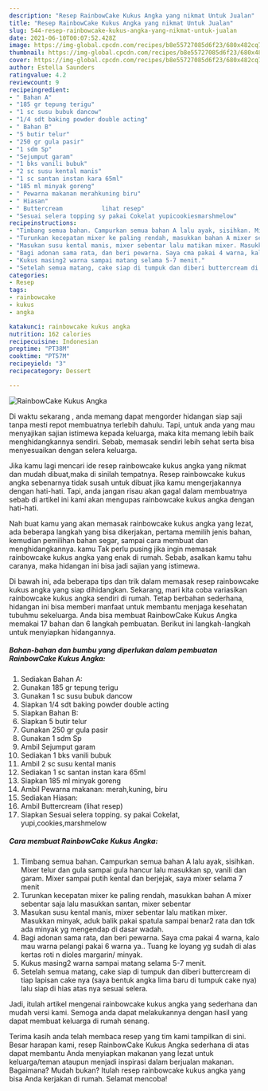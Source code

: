 ```yaml
---
description: "Resep RainbowCake Kukus Angka yang nikmat Untuk Jualan"
title: "Resep RainbowCake Kukus Angka yang nikmat Untuk Jualan"
slug: 544-resep-rainbowcake-kukus-angka-yang-nikmat-untuk-jualan
date: 2021-06-10T00:07:52.428Z
image: https://img-global.cpcdn.com/recipes/b8e55727085d6f23/680x482cq70/rainbowcake-kukus-angka-foto-resep-utama.jpg
thumbnail: https://img-global.cpcdn.com/recipes/b8e55727085d6f23/680x482cq70/rainbowcake-kukus-angka-foto-resep-utama.jpg
cover: https://img-global.cpcdn.com/recipes/b8e55727085d6f23/680x482cq70/rainbowcake-kukus-angka-foto-resep-utama.jpg
author: Estella Saunders
ratingvalue: 4.2
reviewcount: 9
recipeingredient:
- " Bahan A"
- "185 gr tepung terigu"
- "1 sc susu bubuk dancow"
- "1/4 sdt baking powder double acting"
- " Bahan B"
- "5 butir telur"
- "250 gr gula pasir"
- "1 sdm Sp"
- "Sejumput garam"
- "1 bks vanili bubuk"
- "2 sc susu kental manis"
- "1 sc santan instan kara 65ml"
- "185 ml minyak goreng"
- " Pewarna makanan merahkuning biru"
- " Hiasan"
- " Buttercream           lihat resep"
- "Sesuai selera topping sy pakai Cokelat yupicookiesmarshmelow"
recipeinstructions:
- "Timbang semua bahan. Campurkan semua bahan A lalu ayak, sisihkan. Mixer telur dan gula sampai gula hancur lalu masukkan sp, vanili dan garam. Mixer sampai putih kental dan berjejak, saya mixer selama 7 menit"
- "Turunkan kecepatan mixer ke paling rendah, masukkan bahan A mixer sebentar saja lalu masukkan santan, mixer sebentar"
- "Masukan susu kental manis, mixer sebentar lalu matikan mixer. Masukkan minyak, aduk balik pakai spatula sampai benar2 rata dan tdk ada minyak yg mengendap di dasar wadah."
- "Bagi adonan sama rata, dan beri pewarna. Saya cma pakai 4 warna, kalo mau warna pelangi pakai 6 warna ya.. Tuang ke loyang yg sudah di alas kertas roti n dioles margarin/ minyak."
- "Kukus masing2 warna sampai matang selama 5-7 menit."
- "Setelah semua matang, cake siap di tumpuk dan diberi buttercream di tiap lapisan cake nya (saya bentuk angka lima baru di tumpuk cake nya) lalu siap di hias atas nya sesuai selera."
categories:
- Resep
tags:
- rainbowcake
- kukus
- angka

katakunci: rainbowcake kukus angka 
nutrition: 162 calories
recipecuisine: Indonesian
preptime: "PT38M"
cooktime: "PT57M"
recipeyield: "3"
recipecategory: Dessert

---
```



![RainbowCake Kukus Angka](https://img-global.cpcdn.com/recipes/b8e55727085d6f23/680x482cq70/rainbowcake-kukus-angka-foto-resep-utama.jpg)

Di waktu  sekarang , anda memang dapat mengorder hidangan siap saji tanpa mesti repot membuatnya terlebih dahulu. Tapi, untuk anda yang mau menyajikan sajian istimewa kepada keluarga, maka kita memang lebih baik menghidangkannya sendiri. Sebab, memasak sendiri lebih sehat serta bisa menyesuaikan dengan selera keluarga.

Jika kamu lagi mencari ide resep rainbowcake kukus angka yang nikmat dan mudah dibuat,maka di sinilah tempatnya. Resep rainbowcake kukus angka  sebenarnya tidak susah untuk dibuat jika kamu mengerjakannya dengan hati-hati. Tapi, anda jangan risau akan gagal dalam membuatnya 
sebab di artikel ini kami akan mengupas rainbowcake kukus angka dengan hati-hati.  



Nah buat kamu yang akan memasak rainbowcake kukus angka yang lezat, ada beberapa langkah yang bisa dikerjakan, pertama memilih jenis bahan, kemudian pemilihan bahan segar, sampai cara membuat dan menghidangkannya. kamu Tak perlu pusing jika ingin memasak rainbowcake kukus angka yang enak di rumah. Sebab, asalkan kamu  tahu caranya, maka hidangan ini bisa jadi sajian yang istimewa.

Di bawah ini, ada beberapa tips dan trik dalam memasak resep rainbowcake kukus angka yang siap dihidangkan. Sekarang, mari kita coba variasikan rainbowcake kukus angka sendiri di rumah. Tetap berbahan sederhana, hidangan ini bisa memberi manfaat untuk membantu menjaga kesehatan tubuhmu sekeluarga. Anda bisa membuat RainbowCake Kukus Angka memakai 17 bahan dan 6 langkah pembuatan. Berikut ini langkah-langkah untuk menyiapkan hidangannya.

<!--inarticleads1-->

##### Bahan-bahan dan bumbu yang diperlukan dalam pembuatan RainbowCake Kukus Angka:

1. Sediakan  Bahan A:
1. Gunakan 185 gr tepung terigu
1. Gunakan 1 sc susu bubuk dancow
1. Siapkan 1/4 sdt baking powder double acting
1. Siapkan  Bahan B:
1. Siapkan 5 butir telur
1. Gunakan 250 gr gula pasir
1. Gunakan 1 sdm Sp
1. Ambil Sejumput garam
1. Sediakan 1 bks vanili bubuk
1. Ambil 2 sc susu kental manis
1. Sediakan 1 sc santan instan kara 65ml
1. Siapkan 185 ml minyak goreng
1. Ambil  Pewarna makanan: merah,kuning, biru
1. Sediakan  Hiasan:
1. Ambil  Buttercream           (lihat resep)
1. Siapkan Sesuai selera topping. sy pakai Cokelat, yupi,cookies,marshmelow




<!--inarticleads2-->

##### Cara membuat RainbowCake Kukus Angka:

1. Timbang semua bahan. Campurkan semua bahan A lalu ayak, sisihkan. Mixer telur dan gula sampai gula hancur lalu masukkan sp, vanili dan garam. Mixer sampai putih kental dan berjejak, saya mixer selama 7 menit
1. Turunkan kecepatan mixer ke paling rendah, masukkan bahan A mixer sebentar saja lalu masukkan santan, mixer sebentar
1. Masukan susu kental manis, mixer sebentar lalu matikan mixer. Masukkan minyak, aduk balik pakai spatula sampai benar2 rata dan tdk ada minyak yg mengendap di dasar wadah.
1. Bagi adonan sama rata, dan beri pewarna. Saya cma pakai 4 warna, kalo mau warna pelangi pakai 6 warna ya.. Tuang ke loyang yg sudah di alas kertas roti n dioles margarin/ minyak.
1. Kukus masing2 warna sampai matang selama 5-7 menit.
1. Setelah semua matang, cake siap di tumpuk dan diberi buttercream di tiap lapisan cake nya (saya bentuk angka lima baru di tumpuk cake nya) lalu siap di hias atas nya sesuai selera.




Jadi, itulah artikel mengenai  rainbowcake kukus angka  yang sederhana dan mudah versi kami. Semoga anda dapat melakukannya dengan hasil yang dapat membuat keluarga di rumah senang. 

Terima kasih anda telah membaca resep yang tim kami tampilkan di sini. Besar harapan kami, resep  RainbowCake Kukus Angka sederhana di atas dapat membantu Anda menyiapkan makanan yang lezat untuk keluarga/teman ataupun menjadi inspirasi dalam berjualan makanan. Bagaimana? Mudah bukan? Itulah resep rainbowcake kukus angka yang bisa Anda kerjakan di rumah. Selamat mencoba!

